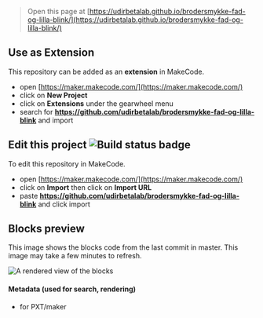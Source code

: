 
> Open this page at [https://udirbetalab.github.io/brodersmykke-fad-og-lilla-blink/](https://udirbetalab.github.io/brodersmykke-fad-og-lilla-blink/)

## Use as Extension

This repository can be added as an **extension** in MakeCode.

* open [https://maker.makecode.com/](https://maker.makecode.com/)
* click on **New Project**
* click on **Extensions** under the gearwheel menu
* search for **https://github.com/udirbetalab/brodersmykke-fad-og-lilla-blink** and import

## Edit this project ![Build status badge](https://github.com/udirbetalab/brodersmykke-fad-og-lilla-blink/workflows/MakeCode/badge.svg)

To edit this repository in MakeCode.

* open [https://maker.makecode.com/](https://maker.makecode.com/)
* click on **Import** then click on **Import URL**
* paste **https://github.com/udirbetalab/brodersmykke-fad-og-lilla-blink** and click import

## Blocks preview

This image shows the blocks code from the last commit in master.
This image may take a few minutes to refresh.

![A rendered view of the blocks](https://github.com/udirbetalab/brodersmykke-fad-og-lilla-blink/raw/master/.github/makecode/blocks.png)

#### Metadata (used for search, rendering)

* for PXT/maker
<script src="https://makecode.com/gh-pages-embed.js"></script><script>makeCodeRender("{{ site.makecode.home_url }}", "{{ site.github.owner_name }}/{{ site.github.repository_name }}");</script>
